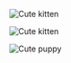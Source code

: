 
![Cute kitten](https://placekitten.com/600/400)

![Cute kitten](https://placekitten.com/400/600)


![Cute puppy](https://place-puppy.com/600x400)



